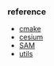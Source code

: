 
### reference
* [cmake](https://drive.google.com/file/d/13ql2MWo9sr7eyQXlsDOjARhub9OvY95Y/view?usp=sharing)
* [cesium](https://drive.google.com/file/d/1KG7diTidTImKUvizosJc_kjaYQNd_Bgb/view?usp=sharing)
* [SAM](https://drive.google.com/file/d/1f9xN2b_SWqMH26haRWP0NOwhPgt5nlJO/view?usp=sharing)
* [utils](https://drive.google.com/file/d/1-RNnYp2jjfikflLTfgxGLL3JeLHSBARx/view?usp=sharing)
